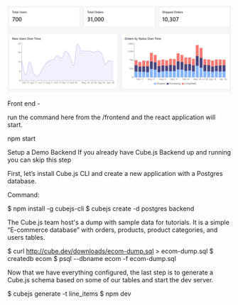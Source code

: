 
![alt text](/22223123123.PNG)


Front end -

run the command here from the /frontend and the react application will start.

npm start

Setup a Demo Backend
If you already have Cube.js Backend up and running you can skip this step

First, let’s install Cube.js CLI and create a new application with a Postgres database.

Command:

$ npm install -g cubejs-cli
$ cubejs create -d postgres backend

The Cube.js team host's a dump with sample data for tutorials. It is a simple “E-commerce database” with orders, products, product categories, and users tables.

$ curl http://cube.dev/downloads/ecom-dump.sql > ecom-dump.sql
$ createdb ecom
$ psql --dbname ecom -f ecom-dump.sql

Now that we have everything configured, the last step is to generate a Cube.js schema based on some of our tables and start the dev server.

$ cubejs generate -t line_items
$ npm dev
